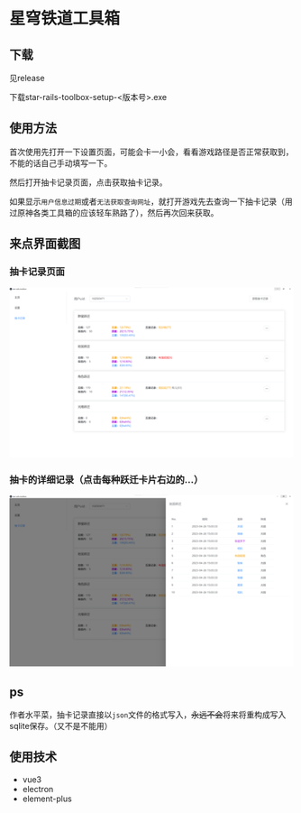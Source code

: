 # 星穹铁道工具箱

## 下载

见release

下载star-rails-toolbox-setup-<版本号>.exe

## 使用方法

首次使用先打开一下设置页面，可能会卡一小会，看看游戏路径是否正常获取到，不能的话自己手动填写一下。

然后打开抽卡记录页面，点击获取抽卡记录。

如果显示`用户信息过期`或者`无法获取查询网址`，就打开游戏先去查询一下抽卡记录（用过原神各类工具箱的应该轻车熟路了），然后再次回来获取。

## 来点界面截图
### 抽卡记录页面
![img.png](image/img.png)
### 抽卡的详细记录（点击每种跃迁卡片右边的...）
![img_1.png](image/img_1.png)
## ps
作者水平菜，抽卡记录直接以`json`文件的格式写入，~~永远不会~~将来将重构成写入sqlite保存。（又不是不能用）

## 使用技术
* vue3
* electron
* element-plus
